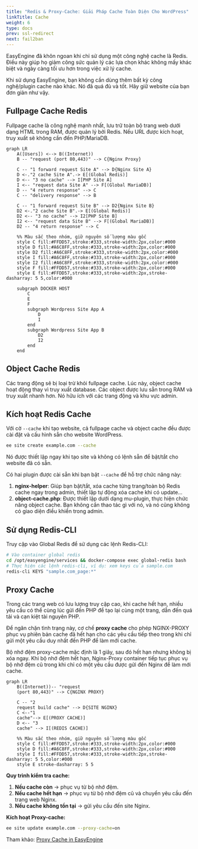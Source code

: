 ```yaml
---
title: "Redis & Proxy-Cache: Giải Pháp Cache Toàn Diện Cho WordPress"
linkTitle: Cache
weight: 6
type: docs
prev: ssl-redirect
next: fail2ban
---
```


EasyEngine đã khôn ngoan khi chỉ sử dụng một công nghệ cache là Redis. Điều này giúp họ giảm công sức quản lý các lựa chọn khác không mấy khác biệt và ngày càng tối ưu hơn trong việc xử lý cache.  

Khi sử dụng EasyEngine, bạn không cần dùng thêm bất kỳ công nghệ/plugin cache nào khác. Nó đã quá đủ và tốt. Hãy giữ website của bạn đơn giản như vậy.  

## **Fullpage Cache Redis**  

Fullpage cache là công nghệ mạnh nhất, lưu trữ toàn bộ trang web dưới dạng HTML trong RAM, được quản lý bởi Redis. Nếu URL được kích hoạt, truy xuất sẽ không cần đến PHP/MariaDB.  

```mermaid
graph LR
    A([Users]) <--> B((Internet))
    B -- "request (port 80,443)" --> C{Nginx Proxy}

    C -- "1 forward request Site A" --> D{Nginx Site A}
    D <-."2 cache Site A".-> E[(Global Redis)]
    D <-- "3 no cache" --> I[PHP Site A]
    I <-- "request data Site A" --> F[(Global MariaDB)]
    D -- "4 return response" --> C
    C -- "delivery response" --> B

    C -- "1 forward request Site B" --> D2{Nginx Site B}
    D2 <-."2 cache Site B".-> E[(Global Redis)]
    D2 <-- "3 no cache" --> I2[PHP Site B]
    I2 <-- "request data Site B" --> F[(Global MariaDB)]
    D2 -- "4 return response" --> C

    %% Màu sắc theo nhóm, giữ nguyên số lượng màu gốc
    style C fill:#FFDD57,stroke:#333,stroke-width:2px,color:#000 
    style D fill:#A6C8FF,stroke:#333,stroke-width:2px,color:#000 
    style D2 fill:#A6C8FF,stroke:#333,stroke-width:2px,color:#000  
    style I fill:#A6C8FF,stroke:#333,stroke-width:2px,color:#000 
    style I2 fill:#A6C8FF,stroke:#333,stroke-width:2px,color:#000  
    style F fill:#FFDD57,stroke:#333,stroke-width:2px,color:#000 
    style E fill:#FFDD57,stroke:#333,stroke-width:2px,stroke-dasharray: 5 5,color:#000  

    subgraph DOCKER HOST
        C
        E
        F
        subgraph Wordpress Site App A
            D
            I
        end
        subgraph Wordpress Site App B
            D2
            I2
        end
    end
```

## **Object Cache Redis**  

Các trang động sẽ bị loại trừ khỏi fullpage cache. Lúc này, object cache hoạt động thay vì truy xuất database. Các object được lưu sẵn trong RAM và truy xuất nhanh hơn. Nó hữu ích với các trang động và khu vực admin.  

## **Kích hoạt Redis Cache**  

Với cờ `--cache` khi tạo website, cả fullpage cache và object cache đều được cài đặt và cấu hình sẵn cho website WordPress.  

```bash
ee site create example.com --cache
```

Nó được thiết lập ngay khi tạo site và không có lệnh sẵn để bật/tắt cho website đã có sẵn.  

Có hai plugin được cài sẵn khi bạn bật `--cache` để hỗ trợ chức năng này:  

1. **nginx-helper**: Giúp bạn bật/tắt, xóa cache từng trang/toàn bộ Redis cache ngay trong admin, thiết lập tự động xóa cache khi có update…  
2. **object-cache.php**: Được thiết lập dưới dạng mu-plugin, thực hiện chức năng object cache. Bạn không cần thao tác gì với nó, và nó cũng không có giao diện điều khiển trong admin.  

## **Sử dụng Redis-CLI**  

Truy cập vào Global Redis để sử dụng các lệnh Redis-CLI:  

```bash
# Vào container global redis
cd /opt/easyengine/services && docker-compose exec global-redis bash
# Thực hiện các lệnh redis-cli, ví dụ: xem keys của sample.com
redis-cli KEYS "sample.com_page:*"
```

## **Proxy Cache**  

Trong các trang web có lưu lượng truy cập cao, khi cache hết hạn, nhiều yêu cầu có thể cùng lúc gửi đến PHP để tạo lại cùng một trang, dẫn đến quá tải và cạn kiệt tài nguyên PHP.  

Để ngăn chặn tình trạng này, cơ chế **proxy cache** cho phép NGINX-PROXY phục vụ phiên bản cache đã hết hạn cho các yêu cầu tiếp theo trong khi chỉ gửi một yêu cầu duy nhất đến PHP để làm mới cache.  

Bộ nhớ đệm proxy-cache mặc định là 1 giây, sau đó hết hạn nhưng không bị xóa ngay. Khi bộ nhớ đệm hết hạn, Nginx-Proxy container tiếp tục phục vụ bộ nhớ đệm cũ trong khi chỉ có một yêu cầu được gửi đến Nginx để làm mới cache.  

```mermaid
graph LR
    B((Internet))-- "request
    (port 80,443)" --> C{NGINX PROXY}

    C -- "2
    request build cache" --> D{SITE NGINX}
    C <--"1
    cache"--> E[(PROXY CACHE)]
    D <-- "3
    cache" --> I[(REDIS CACHE)]

    %% Màu sắc theo nhóm, giữ nguyên số lượng màu gốc
    style C fill:#FFDD57,stroke:#333,stroke-width:2px,color:#000 
    style D fill:#A6C8FF,stroke:#333,stroke-width:2px,color:#000 
    style I fill:#FFDD57,stroke:#333,stroke-width:2px,stroke-dasharray: 5 5,color:#000  
    style E stroke-dasharray: 5 5 
```

**Quy trình kiểm tra cache:**  

1. **Nếu cache còn** → phục vụ từ bộ nhớ đệm.  
2. **Nếu cache hết hạn** → phục vụ từ bộ nhớ đệm cũ và chuyển yêu cầu đến trang web Nginx.  
3. **Nếu cache không tồn tại** → gửi yêu cầu đến site Nginx.  

**Kích hoạt Proxy-cache:**  

```bash
ee site update example.com --proxy-cache=on
```

Tham khảo: [Proxy Cache in EasyEngine](https://easyengine.io/handbook/proxy-cache-as-stale-on-nginx-proxy-in-easyengine-v4/)  
